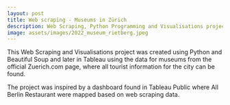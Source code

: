 ```yaml
---
layout: post
title: Web scraping - Museums in Zürich
description: Web Scraping, Python Programming and Visualisations project
image: assets/images/2022_museum_rietberg.jpeg
---
```


This Web Scraping and Visualisations project was created using Python and Beautiful Soup and later in Tableau using the data for museums from the official Zuerich.com page, where all tourist information for the city can be found. 

The project was inspired by a dashboard found in Tableau Public where All Berlin Restaurant were mapped based on web scraping data.
